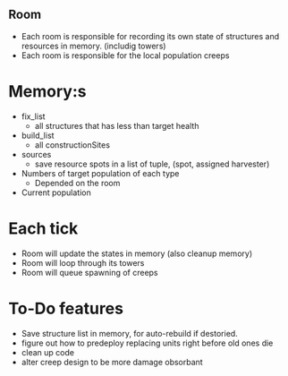 ## Room 

- Each room is responsible for recording its own state of structures and resources in memory. (includig towers)
- Each room is responsible for the local population creeps

# Memory:s
- fix_list
    - all structures that has less than target health
- build_list
    - all constructionSites
- sources
    - save resource spots in a list of tuple, (spot, assigned harvester)
- Numbers of target population of each type
    - Depended on the room
- Current population


# Each tick
- Room will update the states in memory (also cleanup memory)
- Room will loop through its towers
- Room will queue spawning of creeps

# To-Do features
- Save structure list in memory, for auto-rebuild if destoried.
- figure out how to predeploy replacing units right before old ones die
- clean up code
- alter creep design to be more damage obsorbant
